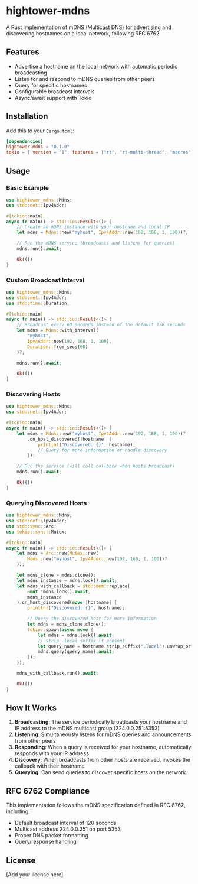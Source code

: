 # hightower-mdns

A Rust implementation of mDNS (Multicast DNS) for advertising and discovering hostnames on a local network, following RFC 6762.

## Features

- Advertise a hostname on the local network with automatic periodic broadcasting
- Listen for and respond to mDNS queries from other peers
- Query for specific hostnames
- Configurable broadcast intervals
- Async/await support with Tokio

## Installation

Add this to your `Cargo.toml`:

```toml
[dependencies]
hightower-mdns = "0.1.0"
tokio = { version = "1", features = ["rt", "rt-multi-thread", "macros"] }
```

## Usage

### Basic Example

```rust
use hightower_mdns::Mdns;
use std::net::Ipv4Addr;

#[tokio::main]
async fn main() -> std::io::Result<()> {
    // Create an mDNS instance with your hostname and local IP
    let mdns = Mdns::new("myhost", Ipv4Addr::new(192, 168, 1, 100))?;

    // Run the mDNS service (broadcasts and listens for queries)
    mdns.run().await;

    Ok(())
}
```

### Custom Broadcast Interval

```rust
use hightower_mdns::Mdns;
use std::net::Ipv4Addr;
use std::time::Duration;

#[tokio::main]
async fn main() -> std::io::Result<()> {
    // Broadcast every 60 seconds instead of the default 120 seconds
    let mdns = Mdns::with_interval(
        "myhost",
        Ipv4Addr::new(192, 168, 1, 100),
        Duration::from_secs(60)
    )?;

    mdns.run().await;

    Ok(())
}
```

### Discovering Hosts

```rust
use hightower_mdns::Mdns;
use std::net::Ipv4Addr;

#[tokio::main]
async fn main() -> std::io::Result<()> {
    let mdns = Mdns::new("myhost", Ipv4Addr::new(192, 168, 1, 100))?
        .on_host_discovered(|hostname| {
            println!("Discovered: {}", hostname);
            // Query for more information or handle discovery
        });

    // Run the service (will call callback when hosts broadcast)
    mdns.run().await;

    Ok(())
}
```

### Querying Discovered Hosts

```rust
use hightower_mdns::Mdns;
use std::net::Ipv4Addr;
use std::sync::Arc;
use tokio::sync::Mutex;

#[tokio::main]
async fn main() -> std::io::Result<()> {
    let mdns = Arc::new(Mutex::new(
        Mdns::new("myhost", Ipv4Addr::new(192, 168, 1, 100))?
    ));

    let mdns_clone = mdns.clone();
    let mdns_instance = mdns.lock().await;
    let mdns_with_callback = std::mem::replace(
        &mut *mdns.lock().await,
        mdns_instance
    ).on_host_discovered(move |hostname| {
        println!("Discovered: {}", hostname);

        // Query the discovered host for more information
        let mdns = mdns_clone.clone();
        tokio::spawn(async move {
            let mdns = mdns.lock().await;
            // Strip .local suffix if present
            let query_name = hostname.strip_suffix(".local").unwrap_or(&hostname);
            mdns.query(query_name).await;
        });
    });

    mdns_with_callback.run().await;

    Ok(())
}
```

## How It Works

1. **Broadcasting**: The service periodically broadcasts your hostname and IP address to the mDNS multicast group (224.0.0.251:5353)
2. **Listening**: Simultaneously listens for mDNS queries and announcements from other peers
3. **Responding**: When a query is received for your hostname, automatically responds with your IP address
4. **Discovery**: When broadcasts from other hosts are received, invokes the callback with their hostname
5. **Querying**: Can send queries to discover specific hosts on the network

## RFC 6762 Compliance

This implementation follows the mDNS specification defined in RFC 6762, including:
- Default broadcast interval of 120 seconds
- Multicast address 224.0.0.251 on port 5353
- Proper DNS packet formatting
- Query/response handling

## License

[Add your license here]